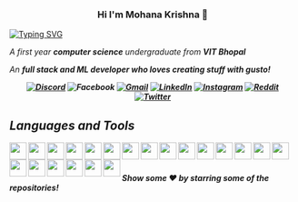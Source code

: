<h3 align="center">Hi I'm Mohana Krishna 👋</h1>

<a href="https://git.io/typing-svg"><img src="https://readme-typing-svg.demolab.com?font=Raleway&weight=500&size=24&pause=1000&color=53F7A5&center=true&vCenter=true&width=435&lines=Full+Stack+Web+and+ML+Developer" alt="Typing SVG" /></a>

<em>

<p>A first year <b> computer science</b> undergraduate from <b>VIT Bhopal</b></p>

<p>An <b>full stack <b> and <b>ML developer</b> who loves creating stuff with gusto! </p>

<div align="center">

[![Discord](https://img.shields.io/badge/Discord-7289DA?style=for-the-badge&logo=discord&logoColor=white)]()
![Facebook](https://img.shields.io/badge/Facebook-%230866FF?style=for-the-badge&logo=Facebook&logoColor=white&logoSize=auto)
[![Gmail](https://img.shields.io/badge/Gmail-D14836?style=for-the-badge&logo=gmail&logoColor=white)](mailto:codexmohan@gmail.com)
[![LinkedIn](https://img.shields.io/badge/LinkedIn-0077B5?style=for-the-badge&logo=linkedin&logoColor=white)]()
[![Instagram](https://img.shields.io/badge/Instagram-E4405F?style=for-the-badge&logo=instagram&logoColor=white)](https://www.instagram.com/codexmohan/)
[![Reddit](https://img.shields.io/badge/Reddit-FF4500?style=for-the-badge&logo=Reddit&logoColor=white)]()
[![Twitter](https://img.shields.io/badge/Twitter-1DA1F2?style=for-the-badge&logo=twitter&logoColor=white)]()


</div>

<h2>Languages and Tools</h2>
<div align="center">
    <img align="left" width="30px" src="https://cdn.jsdelivr.net/gh/devicons/devicon@latest/icons/python/python-plain.svg" />  
    <img align="left" width="30px" src="https://cdn.jsdelivr.net/gh/devicons/devicon@latest/icons/javascript/javascript-plain.svg" />
    <img align="left" width="30px" src="https://cdn.jsdelivr.net/gh/devicons/devicon@latest/icons/html5/html5-plain.svg" />
    <img align="left" width="30px" src="https://cdn.jsdelivr.net/gh/devicons/devicon@latest/icons/git/git-original.svg" />
    <img align="left" width="30px" src="https://cdn.jsdelivr.net/gh/devicons/devicon@latest/icons/jupyter/jupyter-original-wordmark.svg" />
    <img align="left" width="30px" src="https://cdn.jsdelivr.net/gh/devicons/devicon@latest/icons/linux/linux-original.svg" />
    <img align="left" width="30px" src="https://cdn.jsdelivr.net/gh/devicons/devicon@latest/icons/pytorch/pytorch-original.svg" />
    <img align="left" width="30px" src="https://cdn.jsdelivr.net/gh/devicons/devicon@latest/icons/nodejs/nodejs-plain-wordmark.svg" />
    <img align="left" width="30px" src="https://cdn.jsdelivr.net/gh/devicons/devicon@latest/icons/css3/css3-plain-wordmark.svg" />
    <img align="left" width="30px" src="https://cdn.jsdelivr.net/gh/devicons/devicon@latest/icons/tailwindcss/tailwindcss-original.svg" />
    <img align="left" width="30px" src="https://cdn.jsdelivr.net/gh/devicons/devicon@latest/icons/materialui/materialui-original.svg" />
    <img align="left" width="30px" src="https://cdn.jsdelivr.net/gh/devicons/devicon@latest/icons/vite/vite-original.svg" />
    <img align="left" width="30px" src="https://cdn.jsdelivr.net/gh/devicons/devicon@latest/icons/typescript/typescript-original.svg" />
    <img align="left" width="30px" src="https://cdn.jsdelivr.net/gh/devicons/devicon@latest/icons/vscode/vscode-original.svg" />
    <img align="left" width="30px" src="https://cdn.jsdelivr.net/gh/devicons/devicon@latest/icons/tauri/tauri-original.svg" />
    <img align="left" width="30px" src="https://cdn.jsdelivr.net/gh/devicons/devicon@latest/icons/npm/npm-original-wordmark.svg" />
    <img align="left" width="30px" src="https://cdn.jsdelivr.net/gh/devicons/devicon@latest/icons/numpy/numpy-original.svg" />
    <img align="left" width="30px" src="https://cdn.jsdelivr.net/gh/devicons/devicon@latest/icons/rust/rust-original.svg" />
    <img align="left" width="30px" src="https://cdn.jsdelivr.net/gh/devicons/devicon@latest/icons/fastapi/fastapi-plain.svg" />
    <img align="left" width="30px" src="https://cdn.jsdelivr.net/gh/devicons/devicon@latest/icons/electron/electron-original.svg" />
    <img align="left" width="30px" src="https://cdn.jsdelivr.net/gh/devicons/devicon@latest/icons/nextjs/nextjs-original.svg" />
          
          
          
          
          
          
          
          
          
          
          
</div>

<br><br>


<!---
codex-mohan/codex-mohan is a ✨ special ✨ repository because its `README.md` (this file) appears on your GitHub profile.
You can click the Preview link to take a look at your changes.
--->

#### Show some ❤️ by starring some of the repositories!